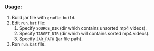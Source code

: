### Usage:
1. Build jar file with `gradle build`.
2. Edit `run.bat` file:
   1. Specify `SOURCE_DIR` (dir which contains unsorted mp4 videos).
   2. Specify `TARGET_DIR` (dir which will contains sorted mp4 videos).
   3. Specify `JAR_PATH` (jar file path).
3. Run `run.bat` file.
